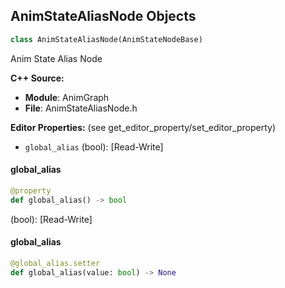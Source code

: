 ## AnimStateAliasNode Objects

```python
class AnimStateAliasNode(AnimStateNodeBase)
```

Anim State Alias Node

**C++ Source:**

- **Module**: AnimGraph
- **File**: AnimStateAliasNode.h

**Editor Properties:** (see get_editor_property/set_editor_property)

- ``global_alias`` (bool):  [Read-Write]

<a id="unreal.AnimStateAliasNode.global_alias"></a>

#### global_alias

```python
@property
def global_alias() -> bool
```

(bool):  [Read-Write]

<a id="unreal.AnimStateAliasNode.global_alias"></a>

#### global_alias

```python
@global_alias.setter
def global_alias(value: bool) -> None
```

<a id="unreal.AnimStateTransitionNode"></a>